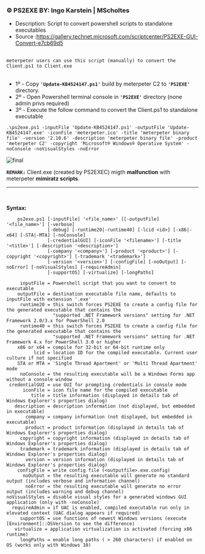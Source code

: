 ### ⚙️ PS2EXE BY: Ingo Karstein | MScholtes

- Description: Script to convert powershell scripts to standalone executables<br />
- Source     :https://gallery.technet.microsoft.com/scriptcenter/PS2EXE-GUI-Convert-e7cb69d5<br /><br />

`meterpeter users can use this script (manually) to convert the Client.ps1 to Client.exe`<br /><br />

- 1º - Copy **`'Update-KB4524147.ps1'`** build by meterpeter C2 to **`'PS2EXE'`** directory.
- 2º - Open Powershell terminal console in **`'PS2EXE'`** directory (none admin privs required)
- 3º - Execute the follow command to convert the Client.ps1 to standalone executable<br />

```
.\ps2exe.ps1 -inputFile 'Update-KB4524147.ps1' -outputFile 'Update-KB4524147.exe' -iconFile 'meterpeter.ico' -title 'meterpeter binary file' -version '2.10.6' -description 'meterpeter binary file' -product 'meterpeter C2' -copyright 'Microsoft® Windows® Operative System' -noConsole -noVisualStyles -noError
```

![final](https://user-images.githubusercontent.com/23490060/88741165-d75f2f00-d136-11ea-8761-28b690f0ddf3.png)

**`REMARK:`** Client.exe (created by PS2EXEC) migth **malfunction** with meterpeter **mimiratz scripts**.

---

<br />

**Syntax:**
```
    ps2exe.ps1 [-inputFile] '<file_name>' [[-outputFile] '<file_name>'] [-verbose]
               [-debug] [-runtime20|-runtime40] [-lcid <id>] [-x86|-x64] [-STA|-MTA] [-noConsole]
               [-credentialGUI] [-iconFile '<filename>'] [-title '<title>'] [-description '<description>']
               [-company '<company>'] [-product '<product>'] [-copyright '<copyright>'] [-trademark '<trademark>']
               [-version '<version>'] [-configFile] [-noOutput] [-noError] [-noVisualStyles] [-requireAdmin]
               [-supportOS] [-virtualize] [-longPaths]

     inputFile = Powershell script that you want to convert to executable
    outputFile = destination executable file name, defaults to inputFile with extension '.exe'
     runtime20 = this switch forces PS2EXE to create a config file for the generated executable that contains the
                 "supported .NET Framework versions" setting for .NET Framework 2.0/3.x for PowerShell 2.0
     runtime40 = this switch forces PS2EXE to create a config file for the generated executable that contains the
                 "supported .NET Framework versions" setting for .NET Framework 4.x for PowerShell 3.0 or higher
    x86 or x64 = compile for 32-bit or 64-bit runtime only
          lcid = location ID for the compiled executable. Current user culture if not specified
    STA or MTA = 'Single Thread Apartment' or 'Multi Thread Apartment' mode
     noConsole = the resulting executable will be a Windows Forms app without a console window
 credentialGUI = use GUI for prompting credentials in console mode
      iconFile = icon file name for the compiled executable
         title = title information (displayed in details tab of Windows Explorer's properties dialog)
   description = description information (not displayed, but embedded in executable)
       company = company information (not displayed, but embedded in executable)
       product = product information (displayed in details tab of Windows Explorer's properties dialog)
     copyright = copyright information (displayed in details tab of Windows Explorer's properties dialog)
     trademark = trademark information (displayed in details tab of Windows Explorer's properties dialog)
       version = version information (displayed in details tab of Windows Explorer's properties dialog)
    configFile = write config file (<outputfile>.exe.config)
      noOutput = the resulting executable will generate no standard output (includes verbose and information channel)
       noError = the resulting executable will generate no error output (includes warning and debug channel)
noVisualStyles = disable visual styles for a generated windows GUI application (only with -noConsole)
  requireAdmin = if UAC is enabled, compiled executable run only in elevated context (UAC dialog appears if required)
     supportOS = use functions of newest Windows versions (execute [Environment]::OSVersion to see the difference)
   virtualize = application virtualization is activated (forcing x86 runtime)
     longPaths = enable long paths ( > 260 characters) if enabled on OS (works only with Windows 10)

```
